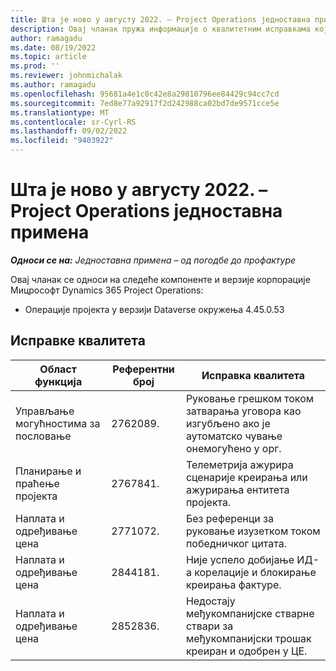 ```yaml
---
title: Шта је ново у августу 2022. – Project Operations једноставна примена
description: Овај чланак пружа информације о квалитетним исправкама које су доступне у издању Мицрософт Dynamics 365 Project Operations лите примене у августу 2022.
author: ramagadu
ms.date: 08/19/2022
ms.topic: article
ms.prod: ''
ms.reviewer: johnmichalak
ms.author: ramagadu
ms.openlocfilehash: 95681a4e1c0c42e8a29810796ee84429c94cc7cd
ms.sourcegitcommit: 7ed8e77a92917f2d242988ca02bd7de9571cce5e
ms.translationtype: MT
ms.contentlocale: sr-Cyrl-RS
ms.lasthandoff: 09/02/2022
ms.locfileid: "9403922"
---
```

# <a name="whats-new-august-2022---project-operations-lite-deployment"></a>Шта је ново у августу 2022. – Project Operations једноставна примена

_**Односи се на:** Једноставна примена – од погодбе до профактуре_

Овај чланак се односи на следеће компоненте и верзије корпорације Мицрософт Dynamics 365 Project Operations:

- Операције пројекта у верзији Dataverse окружења 4.45.0.53

## <a name="quality-updates"></a>Исправке квалитета

| Област функција | Референтни број | Исправка квалитета |
| --- | --- | --- |
| Управљање могућностима за пословање | 2762089. | Руковање грешком током затварања уговора као изгубљено ако је аутоматско чување онемогућено у орг.|
|Планирање и праћење пројекта | 2767841. | Телеметрија ажурира сценарије креирања или ажурирања ентитета пројекта.|
|Наплата и одређивање цена | 2771072. | Без референци за руковање изузетком током победничког цитата.|
|Наплата и одређивање цена | 2844181. |Није успело добијање ИД-а корелације и блокирање креирања фактуре.|
|Наплата и одређивање цена | 2852836. | Недостају међукомпанијске стварне ствари за међукомпанијски трошак креиран и одобрен у ЦЕ.|
